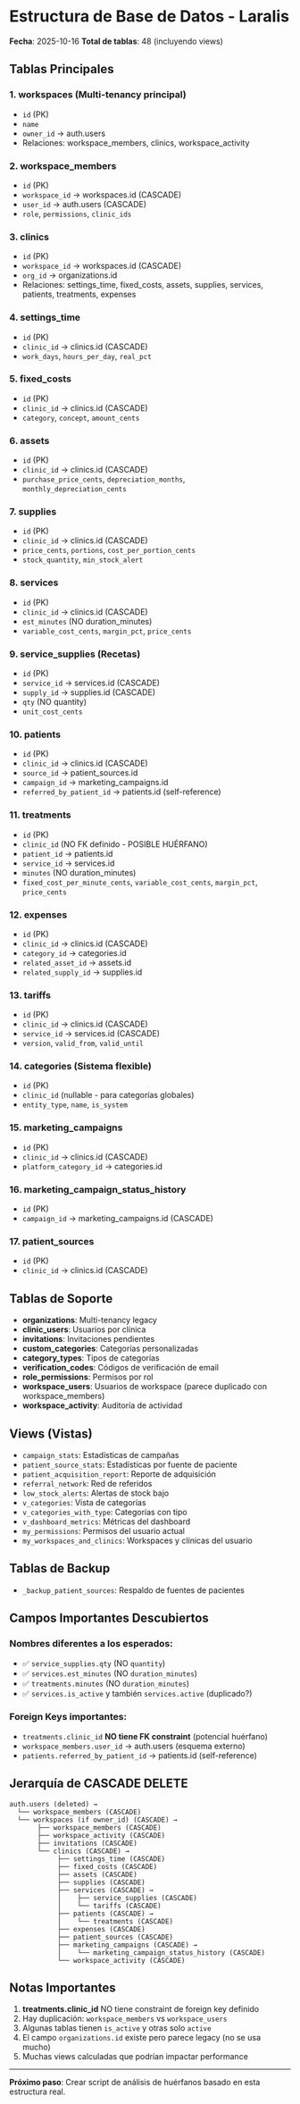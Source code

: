 # Estructura de Base de Datos - Laralis

**Fecha**: 2025-10-16
**Total de tablas**: 48 (incluyendo views)

## Tablas Principales

### 1. **workspaces** (Multi-tenancy principal)
- `id` (PK)
- `name`
- `owner_id` → auth.users
- Relaciones: workspace_members, clinics, workspace_activity

### 2. **workspace_members**
- `id` (PK)
- `workspace_id` → workspaces.id (CASCADE)
- `user_id` → auth.users (CASCADE)
- `role`, `permissions`, `clinic_ids`

### 3. **clinics**
- `id` (PK)
- `workspace_id` → workspaces.id (CASCADE)
- `org_id` → organizations.id
- Relaciones: settings_time, fixed_costs, assets, supplies, services, patients, treatments, expenses

### 4. **settings_time**
- `id` (PK)
- `clinic_id` → clinics.id (CASCADE)
- `work_days`, `hours_per_day`, `real_pct`

### 5. **fixed_costs**
- `id` (PK)
- `clinic_id` → clinics.id (CASCADE)
- `category`, `concept`, `amount_cents`

### 6. **assets**
- `id` (PK)
- `clinic_id` → clinics.id (CASCADE)
- `purchase_price_cents`, `depreciation_months`, `monthly_depreciation_cents`

### 7. **supplies**
- `id` (PK)
- `clinic_id` → clinics.id (CASCADE)
- `price_cents`, `portions`, `cost_per_portion_cents`
- `stock_quantity`, `min_stock_alert`

### 8. **services**
- `id` (PK)
- `clinic_id` → clinics.id (CASCADE)
- `est_minutes` (NO duration_minutes)
- `variable_cost_cents`, `margin_pct`, `price_cents`

### 9. **service_supplies** (Recetas)
- `id` (PK)
- `service_id` → services.id (CASCADE)
- `supply_id` → supplies.id (CASCADE)
- `qty` (NO quantity)
- `unit_cost_cents`

### 10. **patients**
- `id` (PK)
- `clinic_id` → clinics.id (CASCADE)
- `source_id` → patient_sources.id
- `campaign_id` → marketing_campaigns.id
- `referred_by_patient_id` → patients.id (self-reference)

### 11. **treatments**
- `id` (PK)
- `clinic_id` (NO FK definido - POSIBLE HUÉRFANO)
- `patient_id` → patients.id
- `service_id` → services.id
- `minutes` (NO duration_minutes)
- `fixed_cost_per_minute_cents`, `variable_cost_cents`, `margin_pct`, `price_cents`

### 12. **expenses**
- `id` (PK)
- `clinic_id` → clinics.id (CASCADE)
- `category_id` → categories.id
- `related_asset_id` → assets.id
- `related_supply_id` → supplies.id

### 13. **tariffs**
- `id` (PK)
- `clinic_id` → clinics.id (CASCADE)
- `service_id` → services.id (CASCADE)
- `version`, `valid_from`, `valid_until`

### 14. **categories** (Sistema flexible)
- `id` (PK)
- `clinic_id` (nullable - para categorías globales)
- `entity_type`, `name`, `is_system`

### 15. **marketing_campaigns**
- `id` (PK)
- `clinic_id` → clinics.id (CASCADE)
- `platform_category_id` → categories.id

### 16. **marketing_campaign_status_history**
- `id` (PK)
- `campaign_id` → marketing_campaigns.id (CASCADE)

### 17. **patient_sources**
- `id` (PK)
- `clinic_id` → clinics.id (CASCADE)

## Tablas de Soporte

- **organizations**: Multi-tenancy legacy
- **clinic_users**: Usuarios por clínica
- **invitations**: Invitaciones pendientes
- **custom_categories**: Categorías personalizadas
- **category_types**: Tipos de categorías
- **verification_codes**: Códigos de verificación de email
- **role_permissions**: Permisos por rol
- **workspace_users**: Usuarios de workspace (parece duplicado con workspace_members)
- **workspace_activity**: Auditoría de actividad

## Views (Vistas)

- `campaign_stats`: Estadísticas de campañas
- `patient_source_stats`: Estadísticas por fuente de paciente
- `patient_acquisition_report`: Reporte de adquisición
- `referral_network`: Red de referidos
- `low_stock_alerts`: Alertas de stock bajo
- `v_categories`: Vista de categorías
- `v_categories_with_type`: Categorías con tipo
- `v_dashboard_metrics`: Métricas del dashboard
- `my_permissions`: Permisos del usuario actual
- `my_workspaces_and_clinics`: Workspaces y clínicas del usuario

## Tablas de Backup

- `_backup_patient_sources`: Respaldo de fuentes de pacientes

## Campos Importantes Descubiertos

### Nombres diferentes a los esperados:
- ✅ `service_supplies.qty` (NO `quantity`)
- ✅ `services.est_minutes` (NO `duration_minutes`)
- ✅ `treatments.minutes` (NO `duration_minutes`)
- ✅ `services.is_active` y también `services.active` (duplicado?)

### Foreign Keys importantes:
- `treatments.clinic_id` **NO tiene FK constraint** (potencial huérfano)
- `workspace_members.user_id` → auth.users (esquema externo)
- `patients.referred_by_patient_id` → patients.id (self-reference)

## Jerarquía de CASCADE DELETE

```
auth.users (deleted) →
  └── workspace_members (CASCADE)
  └── workspaces (if owner_id) (CASCADE) →
       ├── workspace_members (CASCADE)
       ├── workspace_activity (CASCADE)
       ├── invitations (CASCADE)
       └── clinics (CASCADE) →
            ├── settings_time (CASCADE)
            ├── fixed_costs (CASCADE)
            ├── assets (CASCADE)
            ├── supplies (CASCADE)
            ├── services (CASCADE) →
            │    ├── service_supplies (CASCADE)
            │    └── tariffs (CASCADE)
            ├── patients (CASCADE) →
            │    └── treatments (CASCADE)
            ├── expenses (CASCADE)
            ├── patient_sources (CASCADE)
            ├── marketing_campaigns (CASCADE) →
            │    └── marketing_campaign_status_history (CASCADE)
            └── workspace_activity (CASCADE)
```

## Notas Importantes

1. **treatments.clinic_id** NO tiene constraint de foreign key definido
2. Hay duplicación: `workspace_members` vs `workspace_users`
3. Algunas tablas tienen `is_active` y otras solo `active`
4. El campo `organizations.id` existe pero parece legacy (no se usa mucho)
5. Muchas views calculadas que podrían impactar performance

---

**Próximo paso**: Crear script de análisis de huérfanos basado en esta estructura real.
